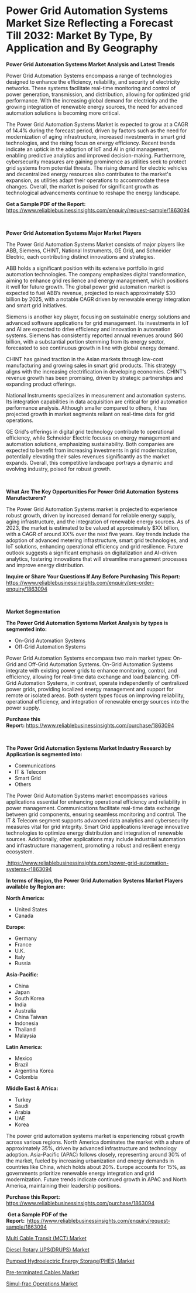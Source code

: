 <p><h1>Power Grid Automation Systems Market Size Reflecting a Forecast Till 2032: Market By Type, By Application and By Geography</h1></p><p><strong>Power Grid Automation Systems Market Analysis and Latest Trends</strong></p>
<p><p>Power Grid Automation Systems encompass a range of technologies designed to enhance the efficiency, reliability, and security of electricity networks. These systems facilitate real-time monitoring and control of power generation, transmission, and distribution, allowing for optimized grid performance. With the increasing global demand for electricity and the growing integration of renewable energy sources, the need for advanced automation solutions is becoming more critical.</p><p>The Power Grid Automation Systems Market is expected to grow at a CAGR of 14.4% during the forecast period, driven by factors such as the need for modernization of aging infrastructure, increased investments in smart grid technologies, and the rising focus on energy efficiency. Recent trends indicate an uptick in the adoption of IoT and AI in grid management, enabling predictive analytics and improved decision-making. Furthermore, cybersecurity measures are gaining prominence as utilities seek to protect grid systems from potential threats. The rising demand for electric vehicles and decentralized energy resources also contributes to the market's expansion, as utilities adapt their operations to accommodate these changes. Overall, the market is poised for significant growth as technological advancements continue to reshape the energy landscape.</p></p>
<p><strong>Get a Sample PDF of the Report:&nbsp;</strong> <a href="https://www.reliablebusinessinsights.com/enquiry/request-sample/1863094?utm_campaign=63&utm_medium=2&utm_source=Github&utm_content=ia&utm_term=07042025&utm_id=power-grid-automation-systems">https://www.reliablebusinessinsights.com/enquiry/request-sample/1863094</a></p>
<p>&nbsp;</p>
<p><strong>Power Grid Automation Systems Major Market Players</strong></p>
<p><p>The Power Grid Automation Systems Market consists of major players like ABB, Siemens, CHINT, National Instruments, GE Grid, and Schneider Electric, each contributing distinct innovations and strategies. </p><p>ABB holds a significant position with its extensive portfolio in grid automation technologies. The company emphasizes digital transformation, aiming to enhance grid resilience and energy management, which positions it well for future growth. The global power grid automation market is expected to fuel ABB’s revenue, projected to reach approximately $30 billion by 2025, with a notable CAGR driven by renewable energy integration and smart grid initiatives.</p><p>Siemens is another key player, focusing on sustainable energy solutions and advanced software applications for grid management. Its investments in IoT and AI are expected to drive efficiency and innovation in automation systems. Siemens has consistently reported annual revenues around $60 billion, with a substantial portion stemming from its energy sector, forecasted to see continuous growth in line with global energy demand.</p><p>CHINT has gained traction in the Asian markets through low-cost manufacturing and growing sales in smart grid products. This strategy aligns with the increasing electrification in developing economies. CHINT’s revenue growth has been promising, driven by strategic partnerships and expanding product offerings.</p><p>National Instruments specializes in measurement and automation systems. Its integration capabilities in data acquisition are critical for grid automation performance analysis. Although smaller compared to others, it has projected growth in market segments reliant on real-time data for grid operations.</p><p>GE Grid's offerings in digital grid technology contribute to operational efficiency, while Schneider Electric focuses on energy management and automation solutions, emphasizing sustainability. Both companies are expected to benefit from increasing investments in grid modernization, potentially elevating their sales revenues significantly as the market expands. Overall, this competitive landscape portrays a dynamic and evolving industry, poised for robust growth.</p></p>
<p>&nbsp;</p>
<p><strong>What Are The Key Opportunities For Power Grid Automation Systems Manufacturers?</strong></p>
<p><p>The Power Grid Automation Systems market is projected to experience robust growth, driven by increased demand for reliable energy supply, aging infrastructure, and the integration of renewable energy sources. As of 2023, the market is estimated to be valued at approximately $XX billion, with a CAGR of around XX% over the next five years. Key trends include the adoption of advanced metering infrastructure, smart grid technologies, and IoT solutions, enhancing operational efficiency and grid resilience. Future outlook suggests a significant emphasis on digitalization and AI-driven analytics, fostering innovations that will streamline management processes and improve energy distribution.</p></p>
<p><strong>Inquire or Share Your Questions If Any Before Purchasing This Report:</strong> <a href="https://www.reliablebusinessinsights.com/enquiry/pre-order-enquiry/1863094?utm_campaign=63&utm_medium=2&utm_source=Github&utm_content=ia&utm_term=07042025&utm_id=power-grid-automation-systems">https://www.reliablebusinessinsights.com/enquiry/pre-order-enquiry/1863094</a></p>
<p>&nbsp;</p>
<p><strong>Market Segmentation</strong></p>
<p><strong>The Power Grid Automation Systems Market Analysis by types is segmented into:</strong></p>
<p><ul><li>On-Grid Automation Systems</li><li>Off-Grid Automation Systems</li></ul></p>
<p><p>Power Grid Automation Systems encompass two main market types: On-Grid and Off-Grid Automation Systems. On-Grid Automation Systems integrate with existing power grids to enhance monitoring, control, and efficiency, allowing for real-time data exchange and load balancing. Off-Grid Automation Systems, in contrast, operate independently of centralized power grids, providing localized energy management and support for remote or isolated areas. Both system types focus on improving reliability, operational efficiency, and integration of renewable energy sources into the power supply.</p></p>
<p><strong>Purchase this Report:&nbsp;</strong><a href="https://www.reliablebusinessinsights.com/purchase/1863094?utm_campaign=63&utm_medium=2&utm_source=Github&utm_content=ia&utm_term=07042025&utm_id=power-grid-automation-systems">https://www.reliablebusinessinsights.com/purchase/1863094</a></p>
<p>&nbsp;</p>
<p><strong>The Power Grid Automation Systems Market Industry Research by Application is segmented into:</strong></p>
<p><ul><li>Communications</li><li>IT & Telecom</li><li>Smart Grid</li><li>Others</li></ul></p>
<p><p>The Power Grid Automation Systems market encompasses various applications essential for enhancing operational efficiency and reliability in power management. Communications facilitate real-time data exchange between grid components, ensuring seamless monitoring and control. The IT & Telecom segment supports advanced data analytics and cybersecurity measures vital for grid integrity. Smart Grid applications leverage innovative technologies to optimize energy distribution and integration of renewable sources. Additionally, other applications may include industrial automation and infrastructure management, promoting a robust and resilient energy ecosystem.</p></p>
<p><a href="https://www.reliablebusinessinsights.com/power-grid-automation-systems-r1863094?utm_campaign=63&utm_medium=2&utm_source=Github&utm_content=ia&utm_term=07042025&utm_id=power-grid-automation-systems">&nbsp;https://www.reliablebusinessinsights.com/power-grid-automation-systems-r1863094</a></p>
<p><strong>In terms of Region, the Power Grid Automation Systems Market Players available by Region are:</strong></p>
<p>
    <p> <strong> North America: </strong>
        <ul>
            <li>United States</li>
            <li>Canada</li>
        </ul>
        </p> 
    <p> <strong> Europe: </strong>
        <ul>
            <li>Germany</li>
            <li>France</li>
            <li>U.K.</li>
            <li>Italy</li>
            <li>Russia</li>
        </ul>
        </p> 
    <p> <strong> Asia-Pacific: </strong>
        <ul>
            <li>China</li>
            <li>Japan</li>
            <li>South Korea</li>
            <li>India</li>
            <li>Australia</li>
            <li>China Taiwan</li>
            <li>Indonesia</li>
            <li>Thailand</li>
            <li>Malaysia</li>
        </ul>
        </p> 
    <p> <strong> Latin America: </strong>
        <ul>
            <li>Mexico</li>
            <li>Brazil</li>
            <li>Argentina Korea</li>
            <li>Colombia</li>
        </ul>
        </p> 
    <p> <strong> Middle East & Africa: </strong>
        <ul>
            <li>Turkey</li>
            <li>Saudi</li>
            <li>Arabia</li>
            <li>UAE</li>
            <li>Korea</li>
        </ul>
    </p>
    </p>
<p><p>The power grid automation systems market is experiencing robust growth across various regions. North America dominates the market with a share of approximately 35%, driven by advanced infrastructure and technology adoption. Asia-Pacific (APAC) follows closely, representing around 30% of the market, fueled by increasing urbanization and energy demands in countries like China, which holds about 20%. Europe accounts for 15%, as governments prioritize renewable energy integration and grid modernization. Future trends indicate continued growth in APAC and North America, maintaining their leadership positions.</p></p>
<p><strong>Purchase this Report: </strong><a href="https://www.reliablebusinessinsights.com/purchase/1863094?utm_campaign=63&utm_medium=2&utm_source=Github&utm_content=ia&utm_term=07042025&utm_id=power-grid-automation-systems">https://www.reliablebusinessinsights.com/purchase/1863094</a></p>
<p>&nbsp;<strong>Get a Sample PDF of the Report:&nbsp;&nbsp;</strong><a href="https://www.reliablebusinessinsights.com/enquiry/request-sample/1863094?utm_campaign=63&utm_medium=2&utm_source=Github&utm_content=ia&utm_term=07042025&utm_id=power-grid-automation-systems">https://www.reliablebusinessinsights.com/enquiry/request-sample/1863094</a></p>
<p><strong></strong></p>
<p><p><a href="https://github.com/rubiogruis0p/Market-Research-Report-List-1/blob/main/multi-cable-transit-mct-market.md?utm_campaign=63&utm_medium=2&utm_source=Github&utm_content=ia&utm_term=07042025&utm_id=power-grid-automation-systems">Multi Cable Transit (MCT) Market</a></p><p><a href="https://github.com/sokurgleyde/Market-Research-Report-List-1/blob/main/diesel-rotary-upsdrups-market.md?utm_campaign=63&utm_medium=2&utm_source=Github&utm_content=ia&utm_term=07042025&utm_id=power-grid-automation-systems">Diesel Rotary UPS(DRUPS) Market</a></p><p><a href="https://github.com/chlihakwatsi/Market-Research-Report-List-1/blob/main/pumped-hydroelectric-energy-storagephes-market.md?utm_campaign=63&utm_medium=2&utm_source=Github&utm_content=ia&utm_term=07042025&utm_id=power-grid-automation-systems">Pumped Hydroelectric Energy Storage(PHES) Market</a></p><p><a href="https://github.com/jemmysolin5k/Market-Research-Report-List-1/blob/main/pre-terminated-cables-market.md?utm_campaign=63&utm_medium=2&utm_source=Github&utm_content=ia&utm_term=07042025&utm_id=power-grid-automation-systems">Pre-terminated Cables Market</a></p><p><a href="https://github.com/kaniselway4c/Market-Research-Report-List-1/blob/main/simul-frac-operations-market.md?utm_campaign=63&utm_medium=2&utm_source=Github&utm_content=ia&utm_term=07042025&utm_id=power-grid-automation-systems">Simul-frac Operations Market</a></p></p>